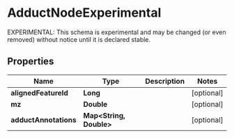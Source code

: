 

# AdductNodeExperimental

EXPERIMENTAL: This schema is experimental and may be changed (or even removed) without notice until it is declared stable.

## Properties

| Name | Type | Description | Notes |
|------------ | ------------- | ------------- | -------------|
|**alignedFeatureId** | **Long** |  |  [optional] |
|**mz** | **Double** |  |  [optional] |
|**adductAnnotations** | **Map&lt;String, Double&gt;** |  |  [optional] |



